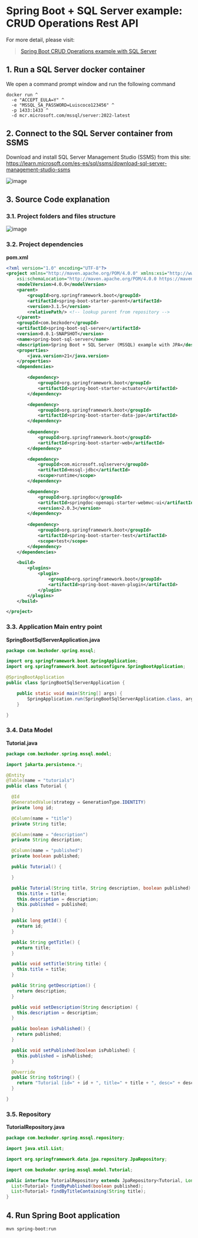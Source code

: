 # Spring Boot + SQL Server example: CRUD Operations Rest API

For more detail, please visit:
> [Spring Boot CRUD Operations example with SQL Server](https://www.bezkoder.com/spring-boot-sql-server/)

## 1. Run a SQL Server docker container

We open a command prompt window and run the following command

```
docker run ^
  -e "ACCEPT_EULA=Y" ^
  -e "MSSQL_SA_PASSWORD=Luiscoco123456" ^
  -p 1433:1433 ^
  -d mcr.microsoft.com/mssql/server:2022-latest
```

## 2. Connect to the SQL Server container from SSMS

Download and install SQL Server Management Studio (SSMS) from this site: https://learn.microsoft.com/es-es/sql/ssms/download-sql-server-management-studio-ssms

![image](https://github.com/luiscoco/spring-boot-sql-server-master/assets/32194879/48ac3b8a-9a95-41b3-a446-942f73739d53)


## 3. Source Code explanation

### 3.1. Project folders and files structure

![image](https://github.com/luiscoco/spring-boot-sql-server-master/assets/32194879/653978f9-8a13-424c-b77d-416043bcc6b9)

### 3.2. Project dependencies

**pom.xml**

```xml
<?xml version="1.0" encoding="UTF-8"?>
<project xmlns="http://maven.apache.org/POM/4.0.0" xmlns:xsi="http://www.w3.org/2001/XMLSchema-instance"
	xsi:schemaLocation="http://maven.apache.org/POM/4.0.0 https://maven.apache.org/xsd/maven-4.0.0.xsd">
	<modelVersion>4.0.0</modelVersion>
	<parent>
		<groupId>org.springframework.boot</groupId>
		<artifactId>spring-boot-starter-parent</artifactId>
		<version>3.1.5</version>
		<relativePath/> <!-- lookup parent from repository -->
	</parent>
	<groupId>com.bezkoder</groupId>
	<artifactId>spring-boot-sql-server</artifactId>
	<version>0.0.1-SNAPSHOT</version>
	<name>spring-boot-sql-server</name>
	<description>Spring Boot + SQL Server (MSSQL) example with JPA</description>
	<properties>
		<java.version>21</java.version>
	</properties>
	<dependencies>

		<dependency>
			<groupId>org.springframework.boot</groupId>
			<artifactId>spring-boot-starter-actuator</artifactId>
		</dependency>

		<dependency>
			<groupId>org.springframework.boot</groupId>
			<artifactId>spring-boot-starter-data-jpa</artifactId>
		</dependency>
		
		<dependency>
			<groupId>org.springframework.boot</groupId>
			<artifactId>spring-boot-starter-web</artifactId>
		</dependency>

		<dependency>
			<groupId>com.microsoft.sqlserver</groupId>
			<artifactId>mssql-jdbc</artifactId>
			<scope>runtime</scope>
		</dependency>

		<dependency>
			<groupId>org.springdoc</groupId>
			<artifactId>springdoc-openapi-starter-webmvc-ui</artifactId>
			<version>2.0.3</version>
		</dependency>
		
		<dependency>
			<groupId>org.springframework.boot</groupId>
			<artifactId>spring-boot-starter-test</artifactId>
			<scope>test</scope>
		</dependency>
	</dependencies>

	<build>
		<plugins>
			<plugin>
				<groupId>org.springframework.boot</groupId>
				<artifactId>spring-boot-maven-plugin</artifactId>
			</plugin>
		</plugins>
	</build>

</project>
```

### 3.3. Application Main entry point

**SpringBootSqlServerApplication.java**

```java
package com.bezkoder.spring.mssql;

import org.springframework.boot.SpringApplication;
import org.springframework.boot.autoconfigure.SpringBootApplication;

@SpringBootApplication
public class SpringBootSqlServerApplication {

	public static void main(String[] args) {
		SpringApplication.run(SpringBootSqlServerApplication.class, args);
	}

}
```

### 3.4. Data Model

**Tutorial.java**

```java
package com.bezkoder.spring.mssql.model;

import jakarta.persistence.*;

@Entity
@Table(name = "tutorials")
public class Tutorial {

  @Id
  @GeneratedValue(strategy = GenerationType.IDENTITY)
  private long id;

  @Column(name = "title")
  private String title;

  @Column(name = "description")
  private String description;

  @Column(name = "published")
  private boolean published;

  public Tutorial() {

  }

  public Tutorial(String title, String description, boolean published) {
    this.title = title;
    this.description = description;
    this.published = published;
  }

  public long getId() {
    return id;
  }

  public String getTitle() {
    return title;
  }

  public void setTitle(String title) {
    this.title = title;
  }

  public String getDescription() {
    return description;
  }

  public void setDescription(String description) {
    this.description = description;
  }

  public boolean isPublished() {
    return published;
  }

  public void setPublished(boolean isPublished) {
    this.published = isPublished;
  }

  @Override
  public String toString() {
    return "Tutorial [id=" + id + ", title=" + title + ", desc=" + description + ", published=" + published + "]";
  }

}
```

### 3.5. Repository

**TutorialRepository.java**

```java
package com.bezkoder.spring.mssql.repository;

import java.util.List;

import org.springframework.data.jpa.repository.JpaRepository;

import com.bezkoder.spring.mssql.model.Tutorial;

public interface TutorialRepository extends JpaRepository<Tutorial, Long> {
  List<Tutorial> findByPublished(boolean published);
  List<Tutorial> findByTitleContaining(String title);
}
```


## 4. Run Spring Boot application
```
mvn spring-boot:run
```

